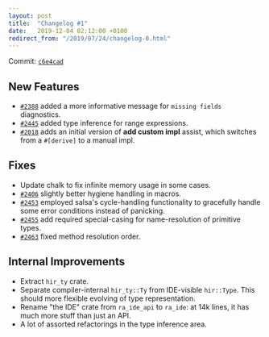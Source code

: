 ```yaml
---
layout: post
title:  "Changelog #1"
date:   2019-12-04 02:12:00 +0100
redirect_from: "/2019/07/24/changelog-0.html"
---
```


Commit: [`c6e4cad`](https://github.com/rust-analyzer/rust-analyzer/commit/c6e4cadfce300d14dccdb74e3d5f0e44008e7985)

## New Features

* [`#2388`](https://github.com/rust-analyzer/rust-analyzer/pull/2388) added a more informative message for `missing fields` diagnostics.
* [`#2445`](https://github.com/rust-analyzer/rust-analyzer/pull/2445) added type inference for range expressions.
* [`#2018`](https://github.com/rust-analyzer/rust-analyzer/pull/2018) adds an initial version of **add custom impl** assist, which switches from a `#[derive]` to a manual impl.

## Fixes

* Update chalk to fix infinite memory usage in some cases.
* [`#2406`](https://github.com/rust-analyzer/rust-analyzer/pull/2406) slightly better hygiene handling in macros.
* [`#2453`](https://github.com/rust-analyzer/rust-analyzer/pull/2453) employed salsa's cycle-handling functionality to gracefully handle some error conditions instead of panicking.
* [`#2455`](https://github.com/rust-analyzer/rust-analyzer/pull/2455) add required special-casing for name-resolution of primitive types.
* [`#2463`](https://github.com/rust-analyzer/rust-analyzer/pull/2463) fixed method resolution order.

## Internal Improvements

* Extract `hir_ty` crate.
* Separate compiler-internal `hir_ty::Ty` from IDE-visible `hir::Type`.
  This should more flexible evolving of type representation.
* Rename "the IDE" crate from `ra_ide_api` to `ra_ide`: at 14k lines, it has much more stuff than just an API.
* A lot of assorted refactorings in the type inference area.
